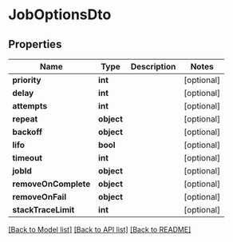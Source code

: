 # JobOptionsDto

## Properties
Name | Type | Description | Notes
------------ | ------------- | ------------- | -------------
**priority** | **int** |  | [optional] 
**delay** | **int** |  | [optional] 
**attempts** | **int** |  | [optional] 
**repeat** | **object** |  | [optional] 
**backoff** | **object** |  | [optional] 
**lifo** | **bool** |  | [optional] 
**timeout** | **int** |  | [optional] 
**jobId** | **object** |  | [optional] 
**removeOnComplete** | **object** |  | [optional] 
**removeOnFail** | **object** |  | [optional] 
**stackTraceLimit** | **int** |  | [optional] 

[[Back to Model list]](../../README.md#documentation-for-models) [[Back to API list]](../../README.md#documentation-for-api-endpoints) [[Back to README]](../../README.md)

